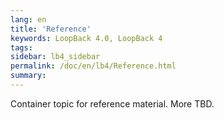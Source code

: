 ```yaml
---
lang: en
title: 'Reference'
keywords: LoopBack 4.0, LoopBack 4
tags:
sidebar: lb4_sidebar
permalink: /doc/en/lb4/Reference.html
summary:
---
```


Container topic for reference material.  More TBD.
